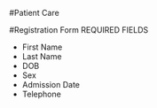 #Patient Care

#Registration Form
REQUIRED FIELDS
- First Name
- Last Name
- DOB
- Sex
- Admission Date
- Telephone
